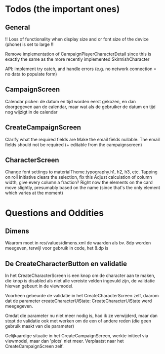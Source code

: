 # Todos (the important ones)

## General

!! Loss of functionality when display size and or font size of the device (phone) is set to large !!

Remove implementation of CampaignPlayerCharacterDetail since this is exactly the same as the more
recently implemented SkirmishCharacter

API: implement try catch, and handle errors (e.g. no network connection = no data to populate form)

## CampaignScreen

Calendar picker: de datum en tijd worden eerst gekozen, en dan doorgegeven aan de calendar, maar wat
als de gebruiker de datum en tijd nog wijzigt in de calendar

## CreateCampaignScreen
Clarify what the required fields are
Make the email fields nullable. The email fields should not be required (+ editable from the
campaignscreen)

## CharacterScreen

Change font settings to materialTheme.typography.h1, h2, h3, etc.
Tapping on roll initiative clears the selection, fix this
Adjust calculation of column width, give every column a fraction? Right now the elements on the card
move slightly, presumably based on the name (since that's the only element which varies at the
moment)

# Questions and Oddities

## Dimens

Waarom moet in res/values/dimens.xml de waarden als bv. 8dp worden meegeven, terwijl voor gebruik in
code, het 8.dp is

## De CreateCharacterButton en validatie

In het CreateCharacterScreen is een knop om de character aan te maken, die knop is disabled als niet
alle vereiste velden ingevuld zijn, de validatie hiervan gebeurt in de viewmodel.

Voorheen gebeurde de validatie in het CreateCharacterScreen zelf, daarom dat de parameter
createCharacterUiState: CreateCharacterUiState werd meegegeven.

Omdat die parameter nu niet meer nodig is, had ik ze verwijderd, maar dan stopt de validatie ook met
werken om de een of andere reden (die geen gebruik maakt van die parameter)

Gelijkaardige situatie in het CreateCampaignScreen, werkte initieel via viewmodel, maar dan 'plots'
niet meer.
Verplaatst naar het CreateCampaignScreen zelf.